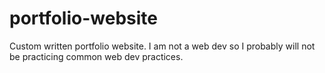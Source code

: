 # portfolio-website
Custom written portfolio website. I am not a web dev so I probably will not be practicing common web dev practices.
